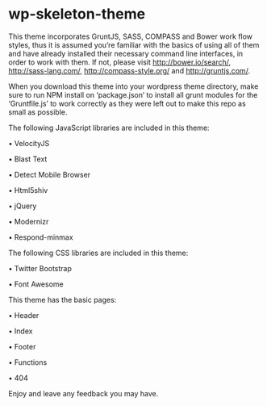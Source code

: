 wp-skeleton-theme
=================

This theme incorporates GruntJS, SASS, COMPASS and Bower work flow styles, thus it is assumed you’re familiar with the basics of using all of them and have already installed their necessary command line interfaces, in order to work with them. If not, please visit http://bower.io/search/, http://sass-lang.com/, http://compass-style.org/ and http://gruntjs.com/.

When you download this theme into your wordpress theme directory, make sure to run NPM install on ‘package.json’ to install all grunt modules for the ‘Gruntfile.js’ to work correctly as they were left out to make this repo as small as possible. 

 The following JavaScript libraries are included in this theme:
 
  •	VelocityJS
  
  •	Blast Text
  
  •	Detect Mobile Browser
  
  •	Html5shiv
  
  •	jQuery
  
  •	Modernizr 
  
  •	Respond-minmax

The following CSS libraries are included in this theme:

  •	Twitter Bootstrap
  
  •	Font Awesome

This theme has the basic pages:

  •	Header
  
  •	Index
  
  •	Footer
  
  •	Functions
  
  •	404

Enjoy and leave any feedback you may have.
